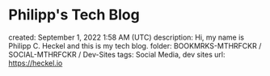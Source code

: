 # Philipp's Tech Blog

created: September 1, 2022 1:58 AM (UTC)
description: Hi, my name is Philipp C. Heckel and this is my tech blog.
folder: BOOKMRKS-MTHRFCKR / SOCIAL-MTHRFCKR / Dev-Sites
tags: Social Media, dev sites
url: https://heckel.io